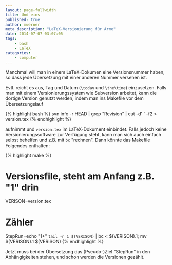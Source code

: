 ```yaml
---
layout: page-fullwidth
title: Und eins
published: true
author: mwerner
meta_description: "LaTeX-Versionierung für Arme"
date: 2014-07-07 03:07:05
tags:
    - bash
    - LaTeX
categories:
    - computer
---
```


  Manchmal will man in einem LaTeX-Dokumen eine Versionsnummer haben, so dass jede Übersetzung mit einer anderen Nummer versehen ist.


  Evtl. reicht es aus, Tag und Datum (`\today` und `\the\time`) einzusetzen. Falls man mit einem Versionierungssystem wie Subversion arbeitet, kann die dortige Version
  genutzt werden, indem man ins Makefile vor dem Übersetzungslauf 

{% highlight bash %}
svn info -r HEAD | grep "Revision" | cut -d' ' -f2 > version.tex
{% endhighlight %}


  aufnimmt und `version.tex` im LaTeX-Dokument einbindet. Falls jedoch keine Versionierungssoftware zur Verfügung steht, kann man sich auch einfach selbst behelfen und z.B. mit `bc` "rechnen". Dann könnte das Makefile Folgendes enthalten: 

{% highlight make %}
# Versionsfile, steht am Anfang z.B. "1" drin
VERISON=version.tex
# Zähler 
StepRun=echo "1+" `tail -n 1 $(VERISON)` | bc < $(VERISON).1; mv $(VERISON).1 $(VERISON)
{% endhighlight %}

 Jetzt muss bei der Übersetzung das (Pseudo-)Ziel "StepRun" in den Abhängigkeiten stehen, und schon werden die Versionen gezählt.
  
